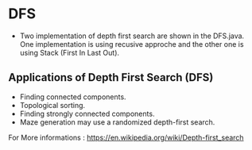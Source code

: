 # DFS
 - Two implementation of depth first search are shown in the DFS.java. One implementation is using recusive approche and the other one is using Stack (First In Last Out).

 ## Applications of Depth First Search (DFS)

 - Finding connected components.
 - Topological sorting.
 - Finding strongly connected components.
 - Maze generation may use a randomized depth-first search.

 For More informations : https://en.wikipedia.org/wiki/Depth-first_search
